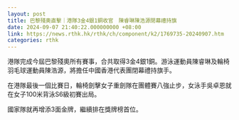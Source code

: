 ```yaml
---
layout: post
title: 巴黎殘奧直擊｜港隊3金4銀1銅收官　陳睿琳陳浩源閉幕禮持旗
date: 2024-09-07 21:40:22.000000000 +08:00
link: https://news.rthk.hk/rthk/ch/component/k2/1769735-20240907.htm
categories: rthk
---
```


港隊完成今屆巴黎殘奧所有賽事，合共取得3金4銀1銅。游泳運動員陳睿琳及輪椅羽毛球運動員陳浩源，將擔任中國香港代表團閉幕禮持旗手。

在港隊最後一個比賽日，輪椅劍擊女子重劍隊在團體賽八強止步，女泳手吳卓恩就在女子100米背泳S6級初賽出局。

國家隊就再增添3面金牌，繼續排在獎牌榜首位。
